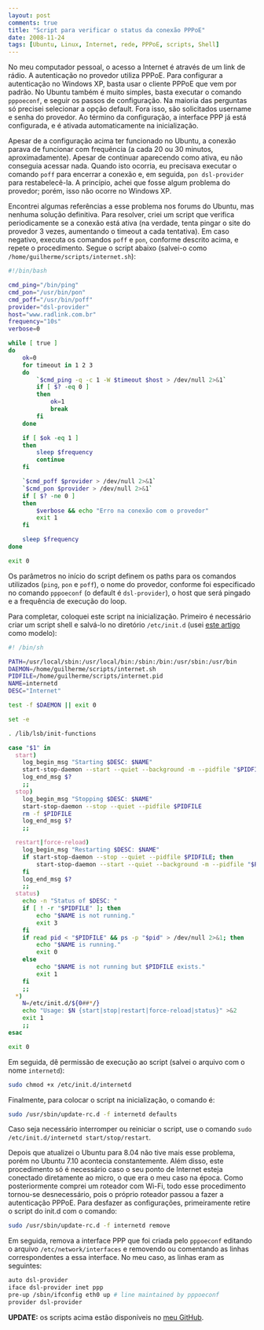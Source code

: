 ```yaml
---
layout: post
comments: true
title: "Script para verificar o status da conexão PPPoE"
date: 2008-11-24
tags: [Ubuntu, Linux, Internet, rede, PPPoE, scripts, Shell]
---
```

No meu computador pessoal, o acesso a Internet é através de um link de rádio. A autenticação no provedor utiliza PPPoE. Para configurar a autenticação no Windows XP, basta usar o cliente PPPoE que vem por padrão. No Ubuntu também é muito simples, basta executar o comando `pppoeconf`, e seguir os passos de configuração. Na maioria das perguntas só precisei selecionar a opção default. Fora isso, são solicitados username e senha do provedor. Ao término da configuração, a interface PPP já está configurada, e é ativada automaticamente na inicialização.

Apesar de a configuração acima ter funcionado no Ubuntu, a conexão parava de funcionar com frequência (a cada 20 ou 30 minutos, aproximadamente). Apesar de continuar aparecendo como ativa, eu não conseguia acessar nada. Quando isto ocorria, eu precisava executar o comando `poff` para encerrar a conexão e, em seguida, `pon dsl-provider` para restabelecê-la. A princípio, achei que fosse algum problema do provedor; porém, isso não ocorre no Windows XP.

Encontrei algumas referências a esse problema nos forums do Ubuntu, mas nenhuma solução definitiva. Para resolver, criei um script que verifica periodicamente se a conexão está ativa (na verdade, tenta pingar o site do provedor 3 vezes, aumentando o timeout a cada tentativa). Em caso negativo, executa os comandos `poff` e `pon`, conforme descrito acima, e repete o procedimento. Segue o script abaixo (salvei-o como `/home/guilherme/scripts/internet.sh`):

```sh
#!/bin/bash

cmd_ping="/bin/ping"
cmd_pon="/usr/bin/pon"
cmd_poff="/usr/bin/poff"
provider="dsl-provider"
host="www.radlink.com.br"
frequency="10s"
verbose=0

while [ true ]
do
    ok=0
    for timeout in 1 2 3
    do
        `$cmd_ping -q -c 1 -W $timeout $host > /dev/null 2>&1`
        if [ $? -eq 0 ]
        then
            ok=1
            break
        fi
    done

    if [ $ok -eq 1 ]
    then
        sleep $frequency
        continue
    fi

    `$cmd_poff $provider > /dev/null 2>&1`
    `$cmd_pon $provider > /dev/null 2>&1`
    if [ $? -ne 0 ]
    then
        $verbose && echo "Erro na conexão com o provedor"
        exit 1
    fi

    sleep $frequency
done

exit 0
```

Os parâmetros no início do script definem os paths para os comandos utilizados (`ping`, `pon` e `poff`), o nome do provedor, conforme foi especificado no comando `pppoeconf` (o default é `dsl-provider`), o host que será pingado e a frequência de execução do loop.

Para completar, coloquei este script na inicialização. Primeiro é necessário criar um script shell e salvá-lo no diretório `/etc/init.d` (usei [este artigo](http://articles.slicehost.com/2007/10/17/ubuntu-lts-adding-an-nginx-init-script) como modelo):

```sh
#! /bin/sh

PATH=/usr/local/sbin:/usr/local/bin:/sbin:/bin:/usr/sbin:/usr/bin
DAEMON=/home/guilherme/scripts/internet.sh
PIDFILE=/home/guilherme/scripts/internet.pid
NAME=internetd
DESC="Internet"

test -f $DAEMON || exit 0

set -e

. /lib/lsb/init-functions

case "$1" in
  start)
    log_begin_msg "Starting $DESC: $NAME"
    start-stop-daemon --start --quiet --background -m --pidfile "$PIDFILE" --exec $DAEMON
    log_end_msg $?
    ;;
  stop)
    log_begin_msg "Stopping $DESC: $NAME"
    start-stop-daemon --stop --quiet --pidfile $PIDFILE
    rm -f $PIDFILE
    log_end_msg $?
    ;;

  restart|force-reload)
    log_begin_msg "Restarting $DESC: $NAME"
    if start-stop-daemon --stop --quiet --pidfile $PIDFILE; then
        start-stop-daemon --start --quiet --background -m --pidfile "$PIDFILE" --exec $DAEMON
    fi
    log_end_msg $?
    ;;
  status)
    echo -n "Status of $DESC: "
    if [ ! -r "$PIDFILE" ]; then
        echo "$NAME is not running."
        exit 3
    fi
    if read pid < "$PIDFILE" && ps -p "$pid" > /dev/null 2>&1; then
        echo "$NAME is running."
        exit 0
    else
        echo "$NAME is not running but $PIDFILE exists."
        exit 1
    fi
    ;;
  *)
    N=/etc/init.d/${0##*/}
    echo "Usage: $N {start|stop|restart|force-reload|status}" >&2
    exit 1
    ;;
esac

exit 0
```

Em seguida, dê permissão de execução ao script (salvei o arquivo com o nome `internetd`):

```sh
sudo chmod +x /etc/init.d/internetd
```

Finalmente, para colocar o script na inicialização, o comando é:

```sh
sudo /usr/sbin/update-rc.d -f internetd defaults
```

Caso seja necessário interromper ou reiniciar o script, use o comando `sudo /etc/init.d/internetd start/stop/restart`.

Depois que atualizei o Ubuntu para 8.04 não tive mais esse problema, porém no Ubuntu 7.10 acontecia constantemente. Além disso, este procedimento só é necessário caso o seu ponto de Internet esteja conectado diretamente ao micro, o que era o meu caso na época. Como posteriormente comprei um roteador com Wi-Fi, todo esse procedimento tornou-se desnecessário, pois o próprio roteador passou a fazer a autenticação PPPoE. Para desfazer as configurações, primeiramente retire o script do init.d com o comando:

```sh
sudo /usr/sbin/update-rc.d -f internetd remove
```

Em seguida, remova a interface PPP que foi criada pelo `pppoeconf` editando o arquivo `/etc/network/interfaces` e removendo ou comentando as linhas correspondentes a essa interface. No meu caso, as linhas eram as seguintes:

```sh
auto dsl-provider
iface dsl-provider inet ppp
pre-up /sbin/ifconfig eth0 up # line maintained by pppoeconf
provider dsl-provider
```

**UPDATE:** os scripts acima estão disponíveis no [meu GitHub](http://github.com/ggarnier/pppoe-connection).

